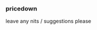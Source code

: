 ### pricedown

leave any nits / suggestions please

<!---
pricedown/pricedown is a ✨ special ✨ repository because its `README.md` (this file) appears on your GitHub profile.
You can click the Preview link to take a look at your changes.
--->
